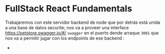 # FullStack React Fundamentals

Trabajaremos con este servidor backend de node que por detrás está unida a una base de datos securite; nos va a proveer una interface https://petstore.swagger.io/#/  `swagger` en el puerto dende arraque `3001` que nos va a permitir jugar con los endpoints de ese backend  :

* 
